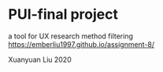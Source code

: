 # PUI-final project
a tool for UX research method filtering
https://emberliu1997.github.io/assignment-8/

Xuanyuan Liu 2020
